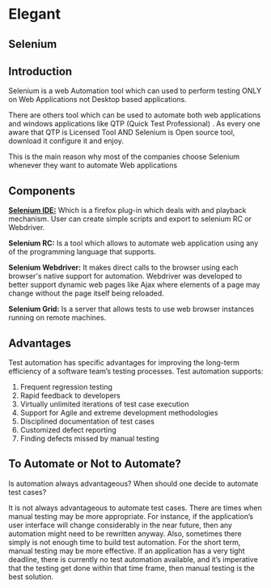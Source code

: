 # Elegant

## Selenium

## Introduction

Selenium is a web Automation tool which can used to perform testing ONLY on Web Applications not Desktop based applications.

There are others tool which can be used to automate both web applications and windows applications like QTP (Quick Test Professional) . As every one aware that QTP is Licensed Tool AND Selenium is Open source tool, download it configure it and enjoy.

This is the main reason why most of the companies choose Selenium whenever they want to automate Web applications

## Components

[**Selenium IDE:**](https://docs.seleniumhq.org/selenium-ide/) Which is a firefox plug-in which deals with and playback mechanism. User can create simple scripts and export to selenium RC or Webdriver.

**Selenium RC:** Is a tool which allows to automate web application using any of the programming language that supports.

**Selenium Webdriver:** It makes direct calls to the browser using each browser's native support for automation.
Webdriver was developed to better support dynamic web pages like Ajax where elements of a page may change without the page itself being reloaded.

**Selenium Grid:** Is a server that allows tests to use web browser instances running on remote machines.


## Advantages

Test automation has specific advantages for improving the long-term efficiency of a software team’s testing processes. Test automation supports:

1. Frequent regression testing
2. Rapid feedback to developers
3. Virtually unlimited iterations of test case execution
4. Support for Agile and extreme development methodologies
5. Disciplined documentation of test cases
6. Customized defect reporting
7. Finding defects missed by manual testing


## To Automate or Not to Automate?

Is automation always advantageous? When should one decide to automate test cases?

It is not always advantageous to automate test cases. There are times when manual testing may be more appropriate. For instance, if the application’s user interface will change considerably in the near future, then any automation might need to be rewritten anyway. Also, sometimes there simply is not enough time to build test automation. For the short term, manual testing may be more effective. If an application has a very tight deadline, there is currently no test automation available, and it’s imperative that the testing get done within that time frame, then manual testing is the best solution.



